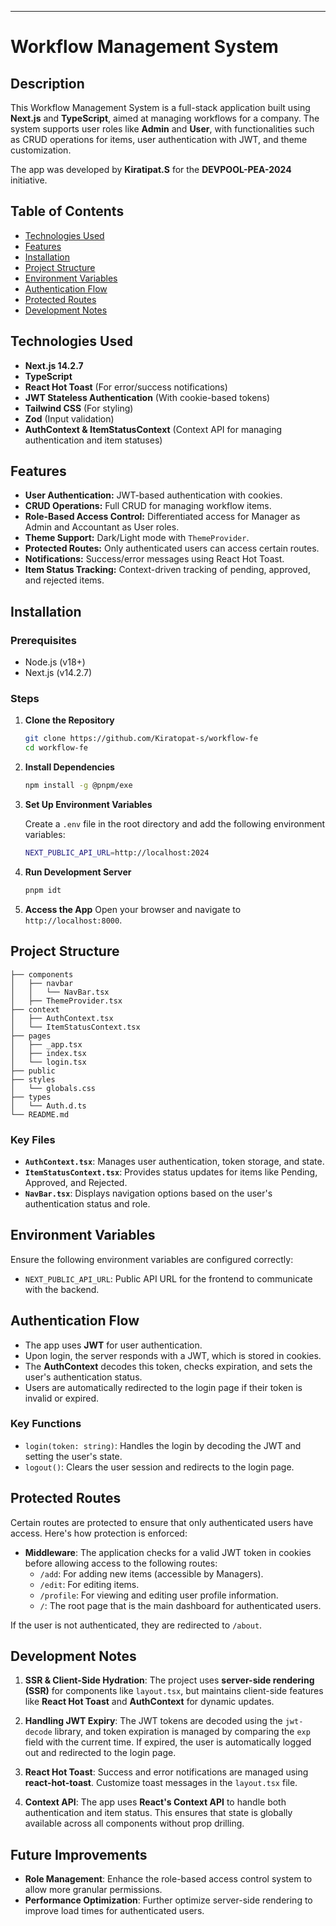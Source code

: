 
---

# Workflow Management System

## Description
This Workflow Management System is a full-stack application built using **Next.js** and **TypeScript**, aimed at managing workflows for a company. The system supports user roles like **Admin** and **User**, with functionalities such as CRUD operations for items, user authentication with JWT, and theme customization.

The app was developed by **Kiratipat.S** for the **DEVPOOL-PEA-2024** initiative.

## Table of Contents
- [Technologies Used](#technologies-used)
- [Features](#features)
- [Installation](#installation)
- [Project Structure](#project-structure)
- [Environment Variables](#environment-variables)
- [Authentication Flow](#authentication-flow)
- [Protected Routes](#protected-routes)
- [Development Notes](#development-notes)

## Technologies Used
- **Next.js 14.2.7**
- **TypeScript**
- **React Hot Toast** (For error/success notifications)
- **JWT Stateless Authentication** (With cookie-based tokens)
- **Tailwind CSS** (For styling)
- **Zod** (Input validation)
- **AuthContext & ItemStatusContext** (Context API for managing authentication and item statuses)

## Features
- **User Authentication:** JWT-based authentication with cookies.
- **CRUD Operations:** Full CRUD for managing workflow items.
- **Role-Based Access Control:** Differentiated access for Manager as Admin and Accountant as User roles.
- **Theme Support:** Dark/Light mode with `ThemeProvider`.
- **Protected Routes:** Only authenticated users can access certain routes.
- **Notifications:** Success/error messages using React Hot Toast.
- **Item Status Tracking:** Context-driven tracking of pending, approved, and rejected items.

## Installation

### Prerequisites
- Node.js (v18+)
- Next.js (v14.2.7)

### Steps

1. **Clone the Repository**
   ```bash
   git clone https://github.com/Kiratopat-s/workflow-fe
   cd workflow-fe
   ```

2. **Install Dependencies**
   ```bash
   npm install -g @pnpm/exe
   ```

3. **Set Up Environment Variables**

   Create a `.env` file in the root directory and add the following environment variables:

   ```bash
   NEXT_PUBLIC_API_URL=http://localhost:2024
   ```

4. **Run Development Server**
   ```bash
   pnpm idt
   ```

5. **Access the App**
   Open your browser and navigate to `http://localhost:8000`.

## Project Structure
```
├── components
│   ├── navbar
│   │   └── NavBar.tsx
│   ├── ThemeProvider.tsx
├── context
│   ├── AuthContext.tsx
│   └── ItemStatusContext.tsx
├── pages
│   ├── _app.tsx
│   ├── index.tsx
│   └── login.tsx
├── public
├── styles
│   └── globals.css
├── types
│   └── Auth.d.ts
└── README.md
```

### Key Files
- **`AuthContext.tsx`**: Manages user authentication, token storage, and state.
- **`ItemStatusContext.tsx`**: Provides status updates for items like Pending, Approved, and Rejected.
- **`NavBar.tsx`**: Displays navigation options based on the user's authentication status and role.

## Environment Variables

Ensure the following environment variables are configured correctly:

- `NEXT_PUBLIC_API_URL`: Public API URL for the frontend to communicate with the backend.

## Authentication Flow

- The app uses **JWT** for user authentication.
- Upon login, the server responds with a JWT, which is stored in cookies.
- The **AuthContext** decodes this token, checks expiration, and sets the user's authentication status.
- Users are automatically redirected to the login page if their token is invalid or expired.

### Key Functions

- `login(token: string)`: Handles the login by decoding the JWT and setting the user's state.
- `logout()`: Clears the user session and redirects to the login page.

## Protected Routes

Certain routes are protected to ensure that only authenticated users have access. Here's how protection is enforced:

- **Middleware**: The application checks for a valid JWT token in cookies before allowing access to the following routes:
  - `/add`: For adding new items (accessible by Managers).
  - `/edit`: For editing items.
  - `/profile`: For viewing and editing user profile information.
  - `/`: The root page that is the main dashboard for authenticated users.

If the user is not authenticated, they are redirected to `/about`.

## Development Notes

1. **SSR & Client-Side Hydration**:
   The project uses **server-side rendering (SSR)** for components like `layout.tsx`, but maintains client-side features like **React Hot Toast** and **AuthContext** for dynamic updates.
   
2. **Handling JWT Expiry**:
   The JWT tokens are decoded using the `jwt-decode` library, and token expiration is managed by comparing the `exp` field with the current time. If expired, the user is automatically logged out and redirected to the login page.

3. **React Hot Toast**:
   Success and error notifications are managed using **react-hot-toast**. Customize toast messages in the `layout.tsx` file.

4. **Context API**:
   The app uses **React's Context API** to handle both authentication and item status. This ensures that state is globally available across all components without prop drilling.

## Future Improvements

- **Role Management**: Enhance the role-based access control system to allow more granular permissions.
- **Performance Optimization**: Further optimize server-side rendering to improve load times for authenticated users.




